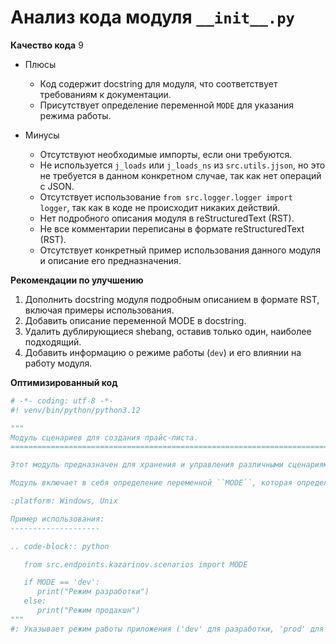# Анализ кода модуля `__init__.py`

**Качество кода**
9
-  Плюсы
    - Код содержит docstring для модуля, что соответствует требованиям к документации.
    - Присутствует определение переменной `MODE` для указания режима работы.

-  Минусы
    -  Отсутствуют необходимые импорты, если они требуются.
    -  Не используется `j_loads` или `j_loads_ns` из `src.utils.jjson`, но это не требуется в данном конкретном случае, так как нет операций с JSON.
    -  Отсутствует использование `from src.logger.logger import logger`, так как в коде не происходит никаких действий.
    -   Нет подробного описания модуля в reStructuredText (RST).
    -   Не все комментарии переписаны в формате reStructuredText (RST).
    -   Отсутствует конкретный пример использования данного модуля и описание его предназначения.

**Рекомендации по улучшению**
1. Дополнить docstring модуля подробным описанием в формате RST, включая примеры использования.
2. Добавить описание переменной MODE в docstring.
3.  Удалить дублирующиеся shebang, оставив только один, наиболее подходящий.
4.  Добавить информацию о режиме работы (`dev`) и его влиянии на работу модуля.

**Оптимизированный код**

```python
# -*- coding: utf-8 -*-
#! venv/bin/python/python3.12

"""
Модуль сценариев для создания прайс-листа.
=========================================================================================

Этот модуль предназначен для хранения и управления различными сценариями создания прайс-листа.

Модуль включает в себя определение переменной ``MODE``, которая определяет режим работы приложения (разработка или продакшн).

:platform: Windows, Unix

Пример использования:
--------------------

.. code-block:: python

   from src.endpoints.kazarinov.scenarios import MODE

   if MODE == 'dev':
      print("Режим разработки")
   else:
      print("Режим продакшн")
"""
#: Указывает режим работы приложения ('dev' для разработки, 'prod' для продакшена)

```